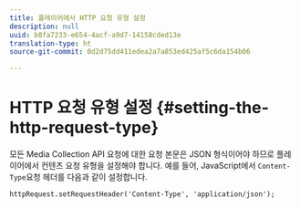 ```yaml
---
title: 플레이어에서 HTTP 요청 유형 설정
description: null
uuid: b8fa7233-e654-4acf-a9d7-14158cded13e
translation-type: ht
source-git-commit: 0d2d75dd411edea2a7a853ed425af5c6da154b06

---
```



# HTTP 요청 유형 설정 {#setting-the-http-request-type}

모든 Media Collection API 요청에 대한 요청 본문은 JSON 형식이어야 하므로 플레이어에서 컨텐츠 요청 유형을 설정해야 합니다. 예를 들어, JavaScript에서 `Content-Type`요청 헤더를 다음과 같이 설정합니다.

```
httpRequest.setRequestHeader('Content-Type', 'application/json'); 
```

